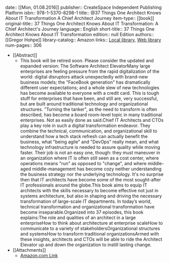 date:: [[Mon, 01.08.2016]]
publisher:: CreateSpace Independent Publishing Platform
isbn:: 978-1-5370-8298-1
title:: @37 Things One Architect Knows About IT Transformation A Chief Architect Journey
item-type:: [[book]]
original-title:: 37 Things One Architect Knows About IT Transformation: A Chief Architect's Journey
language:: English
short-title:: 37 Things One Architect Knows About IT Transformation
edition:: null Edition
authors:: [[Gregor Hohpe]]
library-catalog:: Amazon
links:: [Local library](zotero://select/library/items/VXHYZVN7), [Web library](https://www.zotero.org/users/6520516/items/VXHYZVN7)
num-pages:: 306

- [[Abstract]]
	- This book will be retired soon. Please consider the updated and expanded version: The Software Architect ElevatorMany large enterprises are feeling pressure from the rapid digitalization of the world: digital disruptors attack unexpectedly with brand-new business models; the "FaceBook generation" has dramatically different user expectations; and a whole slew of new technologies has become available to everyone with a credit card. This is tough stuff for enterprises that have been, and still are, very successful, but are built around traditional technology and organizational structures. "Turning the tanker", as the need to transform is often described, has become a board room-level topic in many traditional enterprises. Not as easily done as said.Chief IT Architects and CTOs play a key role in such a digital transformation endeavor. They combine the technical, communication, and organizational skill to understand how a tech stack refresh can actually benefit the business, what "being agile" and "DevOps" really mean, and what technology infrastructure is needed to assure quality while moving faster. Their job is not an easy one, though: they must maneuver in an organization where IT is often still seen as a cost center, where operations means "run" as opposed to "change", and where middle-aged middle-management has become cozy neither understanding the business strategy nor the underlying technology. It's no surprise then that IT architects have become some of the most sought-after IT professionals around the globe.This book aims to equip IT architects with the skills necessary to become effective not just in systems architecture, but also in shaping and driving the necessary transformation of large-scale IT departments. In today’s world, technical transformation and organizational transformation have become inseparable.Organized into 37 episodes, this book explains:The role and qualities of an architect in a large enterpriseHow to think about architecture at enterprise scaleHow to communicate to a variety of stakeholdersOrganizational structures and systemsHow to transform traditional organizationsArmed with these insights, architects and CTOs will be able to ride the Architect Elevator up and down the organization to instill lasting change.
- [[Attachments]]
	- [Amazon.com Link](https://www.amazon.com/Things-Architect-Knows-About-Transformation/dp/1537082981)